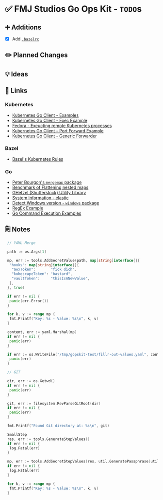 # ✅ FMJ Studios Go Ops Kit - `TODO`s

## ➕ Additions

- [X] Add [`.bazelrc`](https://bazel.build/run/bazelrc)

## ✏️ Planned Changes

## 💡 Ideas

## 🔗 Links

### Kubernetes

- [Kubernetes Go Client - Examples](https://github.com/iximiuz/client-go-examples)
- [Kubernetes Go Client - Exec Example](https://github.com/a4abhishek/Client-Go-Examples)
- [Fedora - Exeucting remote Kubernetes processes](https://miminar.fedorapeople.org/_preview/openshift-enterprise/registry-redeploy/go_client/executing_remote_processes.html)
- [Kubernetes Go Client - Port Forward Example](https://github.com/gianarb/kube-port-forward/blob/master/main.go)
- [Kubernetes Go Client - Generic Forwarder](https://github.com/anthhub/forwarder)

### Bazel

- [Bazel's Kubernetes Rules](https://github.com/bazelbuild/rules_k8s/tree/master)

### Go

- [Peter Bourgon's `mergemap` package](https://github.com/peterbourgon/mergemap)
- [Benchmark of Flattening nested maps](https://gist.github.com/knadh/9520b2a3f8edf589c450ed7e283ba60f)
- [GHetzel (Shutterstock) Utility Library](https://github.com/ghetzel/go-stockutil)
- [System Information - elastic](https://pkg.go.dev/github.com/elastic/go-sysinfo@v1.14.1)
- [Detect Windows version - `windows` package](https://stackoverflow.com/questions/44363911/detect-windows-version-in-go-to-figure-out-the-starup-folder)
- [RegEx Example](https://gist.github.com/eculver/d1338aa87e87890e05d4f61ed0a33d6e)
- [Go Command Execution Examples](https://github.com/kjk/the-code/blob/master/go/advanced-exec/03-live-progress-and-capture-v2.go)

## 🗒️ Notes

```go
 // YAML Merge

 path := os.Args[1]

 mp, err := tools.AddSecretValue(path, map[string]interface{}{
  "hooks": map[string]interface{}{
   "awxToken":       "fick dich",
   "kubescapeToken": "bastard",
   "vaultToken":     "thisIsANewValue",
  },
 }, true)

 if err != nil {
  panic(err.Error())
 }

 for k, v := range mp {
  fmt.Printf("Key: %s - Value: %s\n", k, v)
 }

 content, err := yaml.Marshal(mp)
 if err != nil {
  panic(err)
 }

 if err := os.WriteFile("/tmp/gopskit-test/fillr-out-values.yaml", content, 0644); err != nil {
  panic(err)
 }

 // GIT

 dir, err := os.Getwd()
 if err != nil {
  panic(err)
 }

 git, err := filesystem.RevParseGitRoot(dir)
 if err != nil {
  panic(err)
 }

 fmt.Printf("Found Git directory at: %s\n", git)

 SmallStep
 res, err := tools.GenerateStepValues()
 if err != nil {
  log.Fatal(err)
 }

 mp, err := tools.AddSecretStepValues(res, util.GeneratePassphrase(util.WithLength(48)), os.Args[1])
 if err != nil {
  log.Fatal(err)
 }

 for k, v := range mp {
  fmt.Printf("Key: %s - Value: %s\n", k, v)
 }
```
